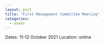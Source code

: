 ```yaml
---
layout: post
title: "First Management Committee Meeting"
categories:
  - event
---
```


Dates: 11&ndash;12 October 2021
Location: online